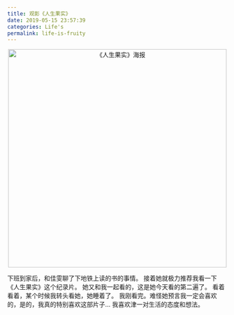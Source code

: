 ```yaml
---
title: 观影《人生果实》
date: 2019-05-15 23:57:39
categories: Life's
permalink: life-is-fruity
---
```


<center><img src="https://i.loli.net/2019/05/18/5cdffeab569b254715.jpg"  title="《人生果实》海报" width="500" /></center>

下班到家后，和佳雯聊了下地铁上读的书的事情。
接着她就极力推荐我看一下《人生果实》这个纪录片。
她又和我一起看的，这是她今天看的第二遍了。
看着看着，某个时候我转头看她，她睡着了。
我刚看完。难怪她预言我一定会喜欢的，是的，我真的特别喜欢这部片子…
我喜欢津一对生活的态度和想法。

